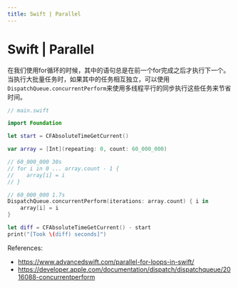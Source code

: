 ```yaml
---
title: Swift | Parallel
---
```


# Swift | Parallel

在我们使用for循环的时候，其中的语句总是在前一个for完成之后才执行下一个。当执行大批量任务时，如果其中的任务相互独立，可以使用`DispatchQueue.concurrentPerform`来使用多线程平行的同步执行这些任务来节省时间。

```swift
// main.swift

import Foundation

let start = CFAbsoluteTimeGetCurrent()

var array = [Int](repeating: 0, count: 60_000_000)

// 60_000_000 30s
// for i in 0 ... array.count - 1 {
//    array[i] = i
// }

// 60_000_000 1.7s
DispatchQueue.concurrentPerform(iterations: array.count) { i in
    array[i] = i
}

let diff = CFAbsoluteTimeGetCurrent() - start
print("[Took \(diff) seconds]")
```

References:

- <https://www.advancedswift.com/parallel-for-loops-in-swift/>
- <https://developer.apple.com/documentation/dispatch/dispatchqueue/2016088-concurrentperform>
